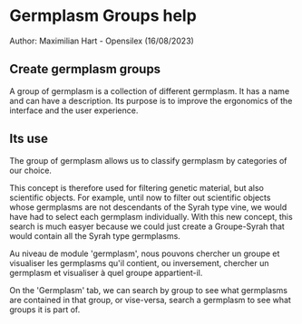 # Germplasm Groups help

Author: Maximilian Hart - Opensilex (16/08/2023)

## Create germplasm groups

A group of germplasm is a collection of different germplasm.
It has a name and can have a description.
Its purpose is to improve the ergonomics of the interface and the user experience.

## Its use

The group of germplasm allows us to classify germplasm by categories of our choice.

This concept is therefore used for filtering genetic material, but also scientific objects. For example, until now to
filter out scientific objects whose germplasms are not descendants of the Syrah type vine, we would have had to select each
germplasm individually. With this new concept, this search is much easyer because we could just create a Groupe-Syrah that
would contain all the Syrah type germplasms.

Au niveau de module 'germplasm', nous pouvons chercher un groupe et visualiser les germplasms qu'il contient, ou
inversement, chercher un germplasm et visualiser à quel groupe appartient-il.

On the 'Germplasm' tab, we can search by group to see what germplasms are contained in that group, or vise-versa, search a germplasm to see what groups it is part of.